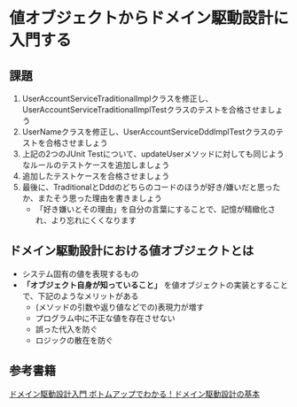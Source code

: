 # 値オブジェクトからドメイン駆動設計に入門する

## 課題

1. UserAccountServiceTraditionalImplクラスを修正し、UserAccountServiceTraditionalImplTestクラスのテストを合格させましょう
1. UserNameクラスを修正し、UserAccountServiceDddImplTestクラスのテストを合格させましょう
1. 上記の2つのJUnit Testについて、updateUserメソッドに対しても同じようなルールのテストケースを追加しましょう
1. 追加したテストケースを合格させましょう
1. 最後に、TraditionalとDddのどちらのコードのほうが好き/嫌いだと思ったか、またそう思った理由を書きましょう
   - 「好き嫌いとその理由」を自分の言葉にすることで、記憶が精緻化され、より忘れにくくなります

## ドメイン駆動設計における値オブジェクトとは

- システム固有の値を表現するもの
- **「オブジェクト自身が知っていること」** を値オブジェクトの実装とすることで、下記のようなメリットがある
    - (メソッドの引数や返り値などでの)表現力が増す
    - プログラム中に不正な値を存在させない
    - 誤った代入を防ぐ
    - ロジックの散在を防ぐ

## 参考書籍

[ドメイン駆動設計入門 ボトムアップでわかる！ドメイン駆動設計の基本](https://www.shoeisha.co.jp/book/detail/9784798150727)
